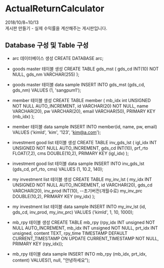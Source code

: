 # ActualReturnCalculator
2018/10/8~10/13    
게시판 만들기 - 실제 수익률을 계산해주는 게시판입니다.


## Database 구성 및 Table 구성
- arc 데이터베이스 생성
CREATE DATABASE arc;

- goods master 테이블 생성
CREATE TABLE gds_mst (
 gds_cd INT(10) NOT NULL,
 gds_nm VARCHAR(255)
);

- goods master 테이블 data sample
INSERT INTO gds_mst (gds_cd, gds_nm) VALUES (1, 'sangpum1');

- member 테이블 생성
CREATE TABLE member (
 mb_idx int UNSIGNED NOT NULL AUTO_INCREMENT,
 id VARCHAR(20) NOT NULL,
 name VARCHAR(20),
 pw VARCHAR(20),
 email VARCHAR(50),
 PRIMARY KEY (mb_idx)
);

- member 테이블 data sample
INSERT INTO member(id, name, pw, email) VALUES ('kimId', 'kim', '123', 'kim@a.com');

- investment good list 테이블 생성
CREATE TABLE inv_gds_lst (
    igl_idx INT UNSIGNED NOT NULL AUTO_INCREMENT,
    gds_cd INT(10),
    prf_rto FLOAT(7,2),
    cms DOUBLE(10,2), 
    PRIMARY KEY (igl_idx)
);

- investment good list 테이블 data sample
INSERT INTO inv_gds_lst (gds_cd, prf_rto, cms) VALUES (1, 10.2, 140);

- my investment list 테이블 생성
CREATE TABLE my_inv_lst (
    my_idx INT UNSIGNED NOT NULL AUTO_INCREMENT,
    id VARCHAR(20),
    gds_cd VARCHAR(20),
    inv_prod INT(10),  --초기버전(개월수로)
    my_inv_prc DOUBLE(10,2),
    PRIMARY KEY (my_idx)
);

- my investment list 테이블 data sample
INSERT INTO my_inv_lst (id, gds_cd, inv_prod, my_inv_prc) VALUES ('kimId', 1, 10, 1000);

- mb_rpy 테이블 생성
CREATE TABLE mb_rpy (rpy_idx INT unsigned NOT NULL AUTO_INCREMENT, mb_idx INT unsigned NOT NULL, prt_idx INT unsigned, content TEXT, rpy_time TIMESTAMP DEFAULT CURRENT_TIMESTAMP ON UPDATE CURRENT_TIMESTAMP NOT NULL, PRIMARY KEY (rpy_idx));

- mb_rpy 테이블 data sample
INSERT INTO mb_rpy (mb_idx, prt_idx, content) VALUES(1, null, "안녕하세요");
